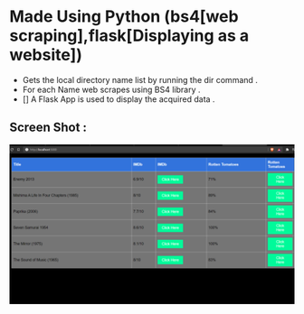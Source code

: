# Made Using Python (bs4[web scraping],flask[Displaying as a website])

- Gets the local directory name list by running the dir command .
- For each Name web scrapes using BS4 library . 
- [] A Flask App is used to display the acquired data .


## Screen Shot : 
![Rel Schema](https://github.com/Joel-Marc/mvr/blob/main/sct1.png)
